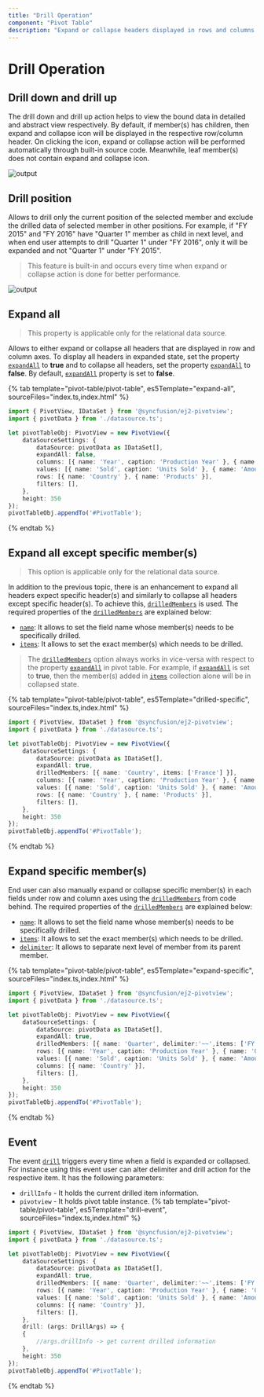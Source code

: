 ```yaml
---
title: "Drill Operation"
component: "Pivot Table"
description: "Expand or collapse headers displayed in rows and columns."
---
```


# Drill Operation

## Drill down and drill up

The drill down and drill up action helps to view the bound data in detailed and abstract view respectively. By default, if member(s) has children, then expand and collapse icon will be displayed in the respective row/column header. On clicking the icon, expand or collapse action will be performed automatically through built-in source code. Meanwhile, leaf member(s) does not contain expand and collapse icon.

![output](images/drill.png)

## Drill position

Allows to drill only the current position of the selected member and exclude the drilled data of selected member in other positions. For example, if "FY 2015" and "FY 2016" have "Quarter 1" member as child in next level, and when end user attempts to drill "Quarter 1" under "FY 2016", only it will be expanded and not "Quarter 1" under "FY 2015".

> This feature is built-in and occurs every time when expand or collapse action is done for better performance.

![output](images/drill_position.png)

## Expand all

> This property is applicable only for the relational data source.

Allows to either expand or collapse all headers that are displayed in row and column axes. To display all headers in expanded state, set the property [`expandAll`](https://ej2.syncfusion.com/javascript/documentation/api/pivotview/dataSourceSettingsModel/#expandall) to **true** and to collapse all headers, set the property [`expandAll`](https://ej2.syncfusion.com/javascript/documentation/api/pivotview/dataSourceSettingsModel/#expandall) to **false**. By default, [`expandAll`](https://ej2.syncfusion.com/javascript/documentation/api/pivotview/dataSourceSettingsModel/#expandall) property is set to **false**.

{% tab template="pivot-table/pivot-table", es5Template="expand-all", sourceFiles="index.ts,index.html" %}

```typescript
import { PivotView, IDataSet } from '@syncfusion/ej2-pivotview';
import { pivotData } from './datasource.ts';

let pivotTableObj: PivotView = new PivotView({
    dataSourceSettings: {
        dataSource: pivotData as IDataSet[],
        expandAll: false,
        columns: [{ name: 'Year', caption: 'Production Year' }, { name: 'Quarter' }],
        values: [{ name: 'Sold', caption: 'Units Sold' }, { name: 'Amount', caption: 'Sold Amount' }],
        rows: [{ name: 'Country' }, { name: 'Products' }],
        filters: [],
    },
    height: 350
});
pivotTableObj.appendTo('#PivotTable');

```

{% endtab %}

## Expand all except specific member(s)

> This option is applicable only for the relational data source.

In addition to the previous topic, there is an enhancement to expand all headers expect specific header(s) and similarly to collapse all headers except specific header(s). To achieve this, [`drilledMembers`](https://ej2.syncfusion.com/javascript/documentation/api/pivotview/drillOptions/) is used. The required properties of the [`drilledMembers`](https://ej2.syncfusion.com/javascript/documentation/api/pivotview/drillOptions/) are explained below:

* [`name`](https://ej2.syncfusion.com/javascript/documentation/api/pivotview/drillOptions/#name): It allows to set the field name whose member(s) needs to be specifically drilled.
* [`items`](https://ej2.syncfusion.com/javascript/documentation/api/pivotview/drillOptions/#items): It allows to set the exact member(s) which needs to be drilled.

> The [`drilledMembers`](https://ej2.syncfusion.com/javascript/documentation/api/pivotview/drillOptions/) option always works in vice-versa with respect to the property [`expandAll`](https://ej2.syncfusion.com/javascript/documentation/api/pivotview/dataSourceSettingsModel/#expandall) in pivot table. For example, if [`expandAll`](https://ej2.syncfusion.com/javascript/documentation/api/pivotview/dataSourceSettingsModel/#expandall) is set to **true**, then the member(s) added in [`items`](https://ej2.syncfusion.com/javascript/documentation/api/pivotview/drillOptions/#items) collection alone will be in collapsed state.

{% tab template="pivot-table/pivot-table", es5Template="drilled-specific", sourceFiles="index.ts,index.html" %}

```typescript
import { PivotView, IDataSet } from '@syncfusion/ej2-pivotview';
import { pivotData } from './datasource.ts';

let pivotTableObj: PivotView = new PivotView({
    dataSourceSettings: {
        dataSource: pivotData as IDataSet[],
        expandAll: true,
        drilledMembers: [{ name: 'Country', items: ['France'] }],
        columns: [{ name: 'Year', caption: 'Production Year' }, { name: 'Quarter' }],
        values: [{ name: 'Sold', caption: 'Units Sold' }, { name: 'Amount', caption: 'Sold Amount' }],
        rows: [{ name: 'Country' }, { name: 'Products' }],
        filters: [],
    },
    height: 350
});
pivotTableObj.appendTo('#PivotTable');

```

{% endtab %}

## Expand specific member(s)

End user can also manually expand or collapse specific member(s) in each fields under row and column axes using the [`drilledMembers`](https://ej2.syncfusion.com/javascript/documentation/api/pivotview/drillOptions/) from code behind. The required properties of the [`drilledMembers`](https://ej2.syncfusion.com/javascript/documentation/api/pivotview/drillOptions/) are explained below:

* [`name`](https://ej2.syncfusion.com/javascript/documentation/api/pivotview/drillOptions/#name): It allows to set the field name whose member(s) needs to be specifically drilled.
* [`items`](https://ej2.syncfusion.com/javascript/documentation/api/pivotview/drillOptions/#items): It allows to set the exact member(s) which needs to be drilled.
* [`delimiter`](https://ej2.syncfusion.com/javascript/documentation/api/pivotview/drillOptions/#delimiter): It allows to separate next level of member from its parent member.

{% tab template="pivot-table/pivot-table", es5Template="expand-specific", sourceFiles="index.ts,index.html" %}

```typescript
import { PivotView, IDataSet } from '@syncfusion/ej2-pivotview';
import { pivotData } from './datasource.ts';

let pivotTableObj: PivotView = new PivotView({
    dataSourceSettings: {
        dataSource: pivotData as IDataSet[],
        expandAll: true,
        drilledMembers: [{ name: 'Quarter', delimiter:'~~',items: ['FY 2015~~Q1'] }, { name: 'Year', items: ['FY 2015','FY 2016'] }],
        rows: [{ name: 'Year', caption: 'Production Year' }, { name: 'Quarter' }, { name: 'Products' }],
        values: [{ name: 'Sold', caption: 'Units Sold' }, { name: 'Amount', caption: 'Sold Amount' }],
        columns: [{ name: 'Country' }],
        filters: [],
    },
    height: 350
});
pivotTableObj.appendTo('#PivotTable');

```

{% endtab %}

## Event

The event [`drill`](https://ej2.syncfusion.com/javascript/documentation/api/pivotview#aggregatecellinfo) triggers every time when a field is expanded or collapsed. For instance using this event user can alter delimiter and drill action for the respective item. It has the following parameters:

* `drillInfo` - It holds the current drilled item information.
* `pivotview` - It holds pivot table instance.
{% tab template="pivot-table/pivot-table", es5Template="drill-event", sourceFiles="index.ts,index.html" %}

```typescript
import { PivotView, IDataSet } from '@syncfusion/ej2-pivotview';
import { pivotData } from './datasource.ts';

let pivotTableObj: PivotView = new PivotView({
    dataSourceSettings: {
        dataSource: pivotData as IDataSet[],
        expandAll: true,
        drilledMembers: [{ name: 'Quarter', delimiter:'~~',items: ['FY 2015~~Q1'] }, { name: 'Year', items: ['FY 2015','FY 2016'] }],
        rows: [{ name: 'Year', caption: 'Production Year' }, { name: 'Quarter' }, { name: 'Products' }],
        values: [{ name: 'Sold', caption: 'Units Sold' }, { name: 'Amount', caption: 'Sold Amount' }],
        columns: [{ name: 'Country' }],
        filters: [],
    },
    drill: (args: DrillArgs) => {
    {
        //args.drillInfo -> get current drilled information
    },
    height: 350
});
pivotTableObj.appendTo('#PivotTable');

```

{% endtab %}